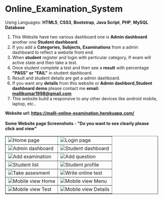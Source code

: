 # Online_Examination_System
Using Languages: <b>HTML5</b>, <b>CSS3</b>, <b>Bootstrap</b>, <b>Java Script</b>, <b>PHP</b>, <b>MySQL Database</b>
1. This Website have two various dashboard one is <b>Admin dashboard</b> another one <b>Student dashboard</b>.
2. If you add a <b>Categories, Subjects, Examinations</b> from a admin dashboard to reflect a website front end.
3. When <b>student</b> register and login with perticular category, If exam will active state and then take a test.
4. Once student complete a test and then see a <b>result</b> with percentage <b>"PASS" or "FAIL"</b> in student dashboard.
5. Result and student details are get a admin dashboard.
6. If you want any <b>details</b> from this website or <b>Admin dashbord,Student dashboard demo</b> please contact me <b>email: mallikumar1998@gmail.com</b>
7. This website bulid a responsive to any other devices like android mobile, laptop, etc.. 

<b>Website url: https://malli-online-examination.herokuapp.com/</b><br><br>
<b>Some Website page Screenshots - "Do you want to see clearly please click and view"</b><br>
<table border="none">
  <tr>
    <td><img src="images/screenshot/oes_home.png"><span>Home page </span></td>
    <td><img src="images/screenshot/oes_login.png"><span>Login page </span></td>
    </tr>
   <tr>
    <td><img src="images/screenshot/oes_admindas.png"><span>Admin dashboard</span></td>
    <td><img src="images/screenshot/oes_studas.png"><span>Student dashboard</span></td>
    </tr>
   <tr>
    <td><img src="images/screenshot/oes_addexam.png"><span>Add examination </span></td>
    <td><img src="images/screenshot/oes_addqus.png"><span>Add question </span></td>
    </tr>
   <tr>
    <td><img src="images/screenshot/oes_student.png"><span>Student list </span></td>
    <td><img src="images/screenshot/oes_profile.png"><span>Student profile </span></td>
    </tr>
   <tr>
    <td><img src="images/screenshot/oes_takeass.png"><span>Take assesment</span></td>
    <td><img src="images/screenshot/oes_test.png"><span>Write online test</span></td>
    </tr>
  <tr>
    <td><img src="images/screenshot/oes_sh1.png"><span>Mobile view Home</span></td>
    <td><img src="images/screenshot/oes_sh2.png"><span>Mobile view Menu</span></td>
   </tr>
  <tr>
     <td><img src="images/screenshot/oes_sh3.png"><span>Mobile view Test</span></td>
    <td><img src="images/screenshot/oes_sh4.png"><span>Mobile view Details</span></td>
  </tr>
 </table>
  

